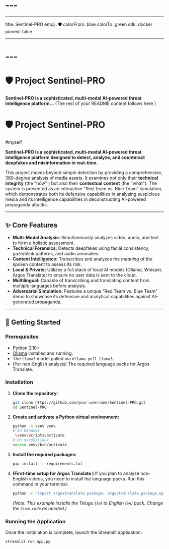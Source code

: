 # ---

---

title: Sentinel-PRO
emoji: 🛡️
colorFrom: blue
colorTo: green
sdk: docker
pinned: false

---

# ---

# 🛡️ Project Sentinel-PRO

**Sentinel-PRO is a sophisticated, multi-modal AI-powered threat intelligence platform...**
(The rest of your README content follows here )

# 🛡️ Project Sentinel-PRO

#myself

**Sentinel-PRO is a sophisticated, multi-modal AI-powered threat intelligence platform designed to detect, analyze, and counteract deepfakes and misinformation in real-time.**

This project moves beyond simple detection by providing a comprehensive, 360-degree analysis of media assets. It examines not only their **technical integrity** (the "how" ) but also their **contextual content** (the "what"). The system is presented as an interactive "Red Team vs. Blue Team" simulation, which demonstrates both its defensive capabilities in analyzing suspicious media and its intelligence capabilities in deconstructing AI-powered propaganda attacks.

---

## ✨ Core Features

- **Multi-Modal Analysis:** Simultaneously analyzes video, audio, and text to form a holistic assessment.
- **Technical Forensics:** Detects deepfakes using facial consistency, gaze/blink patterns, and audio anomalies.
- **Content Intelligence:** Transcribes and analyzes the _meaning_ of the spoken content to assess its risk.
- **Local & Private:** Utilizes a full stack of local AI models (Ollama, Whisper, Argos Translate) to ensure no user data is sent to the cloud.
- **Multilingual:** Capable of transcribing and translating content from multiple languages before analysis.
- **Adversarial Simulation:** Features a unique "Red Team vs. Blue Team" demo to showcase its defensive and analytical capabilities against AI-generated propaganda.

---

## 🚀 Getting Started

### Prerequisites

- Python 3.10+
- [Ollama](https://ollama.com/) installed and running.
- The `llama3` model pulled via `ollama pull llama3`.
- (For non-English analysis) The required language packs for Argos Translate.

### Installation

1. **Clone the repository:**

   ```bash
   git clone https://github.com/your-username/Sentinel-PRO.git
   cd Sentinel-PRO
   ```

2. **Create and activate a Python virtual environment:**

   ```bash
   python -m venv venv
   # On Windows
   .\venv\Scripts\activate
   # On macOS/Linux
   source venv/bin/activate
   ```

3. **Install the required packages:**

   ```bash
   pip install -r requirements.txt
   ```

4. **(First-time setup for Argos Translate )** If you plan to analyze non-English videos, you need to install the language packs. Run this command in your terminal:

   ```bash
   python -c "import argostranslate.package; argostranslate.package.update_package_index(); available_packages = argostranslate.package.get_available_packages(); package_to_install = next(filter(lambda x: x.from_code == 'te' and x.to_code == 'en', available_packages)); package_to_install.install()"
   ```

   _(Note: This example installs the Telugu (`te`) to English (`en`) pack. Change the `from_code` as needed.)_

### Running the Application

Once the installation is complete, launch the Streamlit application:

```bash
streamlit run app.py
```
